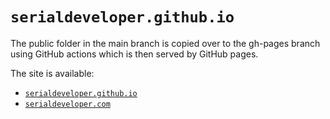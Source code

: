 # `serialdeveloper.github.io`

The public folder in the main branch is copied over to the gh-pages branch using GitHub actions which is then served by GitHub pages.

The site is available:
* [`serialdeveloper.github.io`](https://serialdeveloper.github.io)
* [`serialdeveloper.com`](https://serialdeveloper.com)

